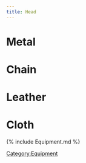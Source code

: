 ```yaml
---
title: Head
---
```


# Metal

# Chain

# Leather

# Cloth

{% include Equipment.md %}

[Category:Equipment](Category:Equipment "wikilink")